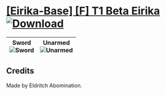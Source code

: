 # [\[Eirika-Base\] \[F\] T1 Beta Eirika](https://git.io/Jisyp) [![Download](https://img.shields.io/badge/Download--red?style=social&logo=github)](https://git.io/JisSU)

| <b>Sword</b><br/><img alt="Sword" src="https://git.io/JisMx"/> | <b>Unarmed</b><br/><img alt="Unarmed" src="https://git.io/Jis6h"/> |
| :---: | :---: |

## Credits

Made by Eldritch Abomination.

